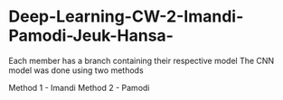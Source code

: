 # Deep-Learning-CW-2-Imandi-Pamodi-Jeuk-Hansa-
Each member has a branch containing their respective model
The CNN model was done using two methods 

Method 1 - Imandi 
Method 2 - Pamodi
